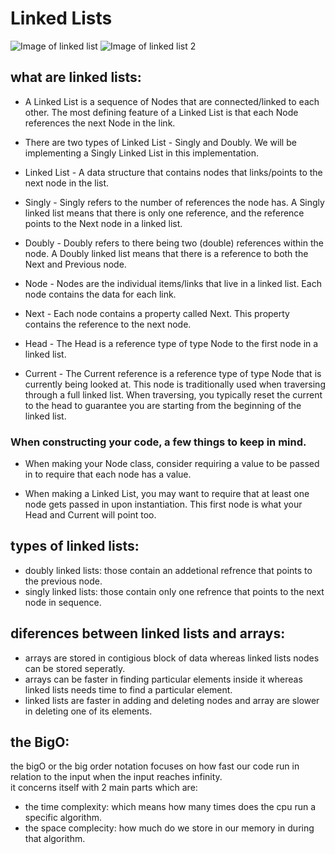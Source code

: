 # Linked Lists

![Image of linked list](https://miro.medium.com/max/953/1*iiEWrP2IznA6HbmuIdK0lQ.png)
![Image of linked list 2](https://image.slidesharecdn.com/singlelinkedlist-100513043540-phpapp01/95/single-linked-list-1-728.jpg?cb=1564668339)

## what are linked lists:

- A Linked List is a sequence of Nodes that are connected/linked to each other. The most defining feature of a Linked List is that each Node references the next Node in the link.

- There are two types of Linked List - Singly and Doubly. We will be implementing a Singly Linked List in this implementation.

- Linked List - A data structure that contains nodes that links/points to the next node in the list.

- Singly - Singly refers to the number of references the node has. A Singly linked list means that there is only one reference, and the reference points to the Next node in a linked list.

- Doubly - Doubly refers to there being two (double) references within the node. A Doubly linked list means that there is a reference to both the Next and Previous node.

- Node - Nodes are the individual items/links that live in a linked list. Each node contains the data for each link.

- Next - Each node contains a property called Next. This property contains the reference to the next node.

- Head - The Head is a reference type of type Node to the first node in a linked list.

- Current - The Current reference is a reference type of type Node that is currently being looked at. This node is traditionally used when traversing through a full linked list. When traversing, you typically reset the current to the head to guarantee you are starting from the beginning of the linked list.

### When constructing your code, a few things to keep in mind.

- When making your Node class, consider requiring a value to be passed in to require that each node has a value.

- When making a Linked List, you may want to require that at least one node gets passed in upon instantiation. This first node is what your Head and Current will point too.

## types of linked lists:

- doubly linked lists: those contain an addetional refrence that points to the previous node.
- singly linked lists: those contain only one refrence that points to the next node in sequence.

## diferences between linked lists and arrays:

- arrays are stored in contigious block of data whereas linked lists nodes can be stored seperatly.
- arrays can be faster in finding particular elements inside it whereas linked lists needs time to find a particular element.
- linked lists are faster in adding and deleting nodes and array are slower in deleting one of its elements.

## the BigO:

the bigO or the big order notation focuses on how fast our code run in relation to the input when the input reaches infinity.  
it concerns itself with 2 main parts which are:

- the time complexity: which means how many times does the cpu run a specific algorithm.
- the space complecity: how much do we store in our memory in during that algorithm.
